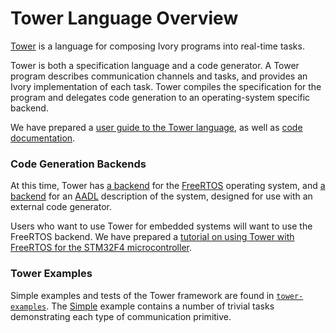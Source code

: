 # Tower Language Overview

[Tower][tower] is a language for composing Ivory programs into real-time tasks.

Tower is both a specification language and a code generator. A Tower program
describes communication channels and tasks, and provides an Ivory implementation
of each task. Tower compiles the specification for the program and delegates
code generation to an operating-system specific backend.

We have prepared a [user guide to the Tower language][tower-userguide], as well
as [code documentation][tower-haddock].

[tower-userguide]: tower-userguide.html
[tower-haddock]: http://smaccmpilot.org/haddock/tower/Ivory-Tower.html

### Code Generation Backends

At this time, Tower has [a backend][tower-freertos] for the [FreeRTOS][]
operating system, and [a backend][tower-aadl] for an [AADL][] description of the
system, designed for use with an external code generator.

Users who want to use Tower for embedded systems will want to use the FreeRTOS
backend. We have prepared a [tutorial on using Tower with FreeRTOS for the
STM32F4 microcontroller][tower-tutorial].

[tower]: http://github.com/GaloisInc/tower
[tower-freertos]: http://github.com/GaloisInc/tower/tree/master/tower-freertos
[tower-aadl]: http://github.com/GaloisInc/tower/tree/master/tower-aadl
[FreeRTOS]: http://freertos.org
[AADL]: https://www.sei.cmu.edu/architecture/research/model-based-engineering/aadl.cfm

[tower-tutorial]: tower-tutorial.html

### Tower Examples

Simple examples and tests of the Tower framework are found in
[`tower-examples`][examples]. The [Simple][] example contains a number of
trivial tasks demonstrating each type of communication primitive.

[examples]: https://github.com/GaloisInc/tower/tree/master/tower-examples
[Simple]: https://github.com/GaloisInc/tower/blob/master/tower-examples/examples/Simple.hs


